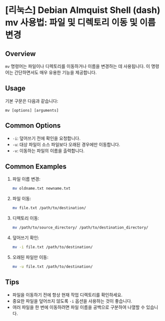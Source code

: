 # [리눅스] Debian Almquist Shell (dash) mv 사용법: 파일 및 디렉토리 이동 및 이름 변경

## Overview
`mv` 명령어는 파일이나 디렉토리를 이동하거나 이름을 변경하는 데 사용됩니다. 이 명령어는 간단하면서도 매우 유용한 기능을 제공합니다.

## Usage
기본 구문은 다음과 같습니다:
```
mv [options] [arguments]
```

## Common Options
- `-i`: 덮어쓰기 전에 확인을 요청합니다.
- `-u`: 대상 파일이 소스 파일보다 오래된 경우에만 이동합니다.
- `-v`: 이동하는 파일의 이름을 출력합니다.

## Common Examples
1. 파일 이름 변경:
   ```bash
   mv oldname.txt newname.txt
   ```

2. 파일 이동:
   ```bash
   mv file.txt /path/to/destination/
   ```

3. 디렉토리 이동:
   ```bash
   mv /path/to/source_directory/ /path/to/destination_directory/
   ```

4. 덮어쓰기 확인:
   ```bash
   mv -i file.txt /path/to/destination/
   ```

5. 오래된 파일만 이동:
   ```bash
   mv -u file.txt /path/to/destination/
   ```

## Tips
- 파일을 이동하기 전에 항상 현재 작업 디렉토리를 확인하세요.
- 중요한 파일을 덮어쓰지 않도록 `-i` 옵션을 사용하는 것이 좋습니다.
- 여러 파일을 한 번에 이동하려면 파일 이름을 공백으로 구분하여 나열할 수 있습니다.